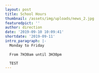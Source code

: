 ```yaml
---
layout: post
title: School Hours
thumbnail: /assets/img/uploads/news_2.jpg
featuredpict: ''
author: direction
date: '2019-09-10 10:09:41'
shortdate: '2019-09-11'
intro_paragraph: |-
  Monday to Friday  
    
  From 7H30am until 3H30pm  

  TEST
---
```


